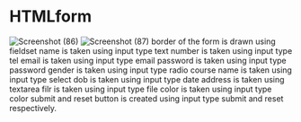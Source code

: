 # HTMLform
![Screenshot (86)](https://github.com/Ayushkrc/HTMLform/assets/84630014/28e6a4c8-c86e-4a16-a21a-32b06b8f2331)
![Screenshot (87)](https://github.com/Ayushkrc/HTMLform/assets/84630014/02fb1640-45fb-4c5b-b62a-75520b8ec5f3)
border of the form is drawn using fieldset
name is taken using input type text
number is taken using input type tel
email is taken using input type email
password is taken using input type password
gender is taken using input type radio
course name is taken using input type select
dob is taken using input type date
address is taken using textarea
filr is taken using input type file
color is taken using input type color
submit and reset button is created using input type submit and reset respectively.
